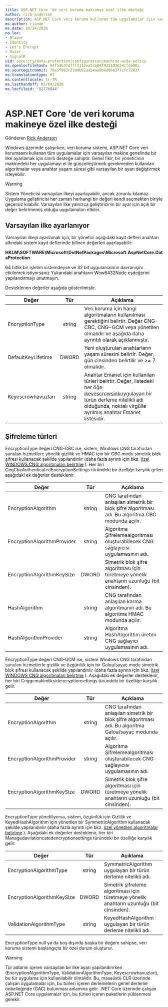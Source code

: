 ```yaml
---
title: ASP.NET Core 'de veri koruma makineye özel ilke desteği
author: rick-anderson
description: ASP.NET Core veri koruma kullanan tüm uygulamalar için varsayılan makine genelindeki bir ilke ayarlamaya yönelik destek hakkında bilgi edinin.
ms.author: riande
ms.date: 10/14/2016
no-loc:
- Blazor
- Identity
- Let's Encrypt
- Razor
- SignalR
uid: security/data-protection/configuration/machine-wide-policy
ms.openlocfilehash: 84f54b37dfff3112ea5ca84f931103624cfde90a
ms.sourcegitcommit: 70e5f982c218db82aa54aa8b8d96b377cfc7283f
ms.translationtype: MT
ms.contentlocale: tr-TR
ms.lasthandoff: 05/04/2020
ms.locfileid: "82776844"
---
```

# <a name="data-protection-machine-wide-policy-support-in-aspnet-core"></a>ASP.NET Core 'de veri koruma makineye özel ilke desteği

Gönderen [Rick Anderson](https://twitter.com/RickAndMSFT)

Windows üzerinde çalışırken, veri koruma sistemi, ASP.NET Core veri korumasını kullanan tüm uygulamalar için varsayılan makine genelinde bir ilke ayarlamak için sınırlı desteğe sahiptir. Genel fikir, bir yöneticinin makinedeki her uygulamayı el ile güncelleştirmek gerekmeden kullanılan algoritmalar veya anahtar yaşam süresi gibi varsayılan bir ayarı değiştirmek isteyebilir.

> [!WARNING]
> Sistem Yöneticisi varsayılan ilkeyi ayarlayabilir, ancak zorunlu kılamaz. Uygulama geliştiricisi her zaman herhangi bir değeri kendi seçmekten biriyle geçersiz kılabilir. Varsayılan ilke yalnızca geliştiricinin bir ayar için açık bir değer belirtmemiş olduğu uygulamaları etkiler.

## <a name="setting-default-policy"></a>Varsayılan ilke ayarlanıyor

Varsayılan ilkeyi ayarlamak için, bir yönetici aşağıdaki kayıt defteri anahtarı altındaki sistem kayıt defterinde bilinen değerleri ayarlayabilir:

**HKLM\SOFTWARE\Microsoft\DotNetPackages\Microsoft.AspNetCore.DataProtection**

64 bitlik bir işletim sistemdeyse ve 32 bit uygulamaların davranışını etkilemek istiyorsanız Yukarıdaki anahtarın Wow6432Node eşdeğerini yapılandırmayı unutmayın.

Desteklenen değerler aşağıda gösterilmiştir.

| Değer              | Tür   | Açıklama |
| ------------------ | :----: | ----------- |
| EncryptionType     | string | Veri koruma için hangi algoritmaların kullanılması gerektiğini belirtir. Değer CNG-CBC, CNG-GCM veya yönetilen olmalıdır ve aşağıda daha ayrıntılı olarak açıklanmıştır. |
| DefaultKeyLifetime | DWORD  | Yeni oluşturulan anahtarların yaşam süresini belirtir. Değer, gün cinsinden belirtilir ve >= 7 olmalıdır. |
| Keyescrowhavuzları     | string | Anahtar Emanet için kullanılan türleri belirtir. Değer, listedeki her öğe [ıkeyescrowsink](/dotnet/api/microsoft.aspnetcore.dataprotection.keymanagement.ikeyescrowsink)uygulayan bir türün derleme nitelikli adı olduğunda, noktalı virgülle ayrılmış anahtar Emanet listesidir. |

## <a name="encryption-types"></a>Şifreleme türleri

EncryptionType değeri CNG-CBC ise, sistem, Windows CNG tarafından sunulan hizmetlere yönelik gizlilik ve HMAC için bir CBC modu simetrik blok şifresi kullanacak şekilde yapılandırılır (daha fazla ayrıntı için bkz. [özel WINDOWS CNG algoritmaları belirtme](xref:security/data-protection/configuration/overview#specifying-custom-windows-cng-algorithms) ). Her biri CngCbcAuthenticatedEncryptionSettings türündeki bir özelliğe karşılık gelen aşağıdaki ek değerler desteklenir.

| Değer                       | Tür   | Açıklama |
| --------------------------- | :----: | ----------- |
| EncryptionAlgorithm         | string | CNG tarafından anlaşılan simetrik bir blok şifre algoritması adı. Bu algoritma CBC modunda açılır. |
| EncryptionAlgorithmProvider | string | Algoritma Şifrelemealgoritması oluşturabilecek CNG sağlayıcısı uygulamasının adı. |
| EncryptionAlgorithmKeySize  | DWORD  | Simetrik blok şifre algoritması için türetmeye yönelik anahtarın uzunluğu (bit cinsinden). |
| HashAlgorithm               | string | CNG tarafından anlaşılan karma algoritmanın adı. Bu algoritma HMAC modunda açılır. |
| HashAlgorithmProvider       | string | Algoritma HashAlgorithm üreten CNG sağlayıcı uygulamasının adı. |

EncryptionType değeri CNG-GCM ise, sistem Windows CNG tarafından sunulan hizmetlerle gizlilik ve özgünlük için bir Galoa/sayaç modu simetrik blok şifresi kullanacak şekilde yapılandırılır (daha fazla ayrıntı için bkz. [özel WINDOWS CNG algoritmaları belirtme](xref:security/data-protection/configuration/overview#specifying-custom-windows-cng-algorithms) ). Aşağıdaki ek değerler desteklenir, her biri Cnggcmakimliksidencryptionsettings türündeki bir özelliğe karşılık gelir.

| Değer                       | Tür   | Açıklama |
| --------------------------- | :----: | ----------- |
| EncryptionAlgorithm         | string | CNG tarafından anlaşılan simetrik bir blok şifre algoritması adı. Bu algoritma Galoa/sayaç modunda açılır. |
| EncryptionAlgorithmProvider | string | Algoritma Şifrelemealgoritması oluşturabilecek CNG sağlayıcısı uygulamasının adı. |
| EncryptionAlgorithmKeySize  | DWORD  | Simetrik blok şifre algoritması için türetmeye yönelik anahtarın uzunluğu (bit cinsinden). |

EncryptionType yönetiliyorsa, sistem, özgünlük için Gizlilik ve KeyedHashAlgorithm için yönetilen bir SymmetricAlgorithm kullanacak şekilde yapılandırılır (daha fazla ayrıntı için bkz. [özel yönetilen algoritmalar belirtme](xref:security/data-protection/configuration/overview#specifying-custom-managed-algorithms) ). Aşağıdaki ek değerler desteklenir, her biri Managedavılationcatedencryptionsettings türündeki bir özelliğe karşılık gelir.

| Değer                      | Tür   | Açıklama |
| -------------------------- | :----: | ----------- |
| EncryptionAlgorithmType    | string | SymmetricAlgorithm uygulayan bir türün derleme nitelikli adı. |
| EncryptionAlgorithmKeySize | DWORD  | Simetrik şifreleme algoritması için türetmeye yönelik anahtarın uzunluğu (bit cinsinden). |
| ValidationAlgorithmType    | string | KeyedHashAlgorithm uygulayan bir türün derleme nitelikli adı. |

EncryptionType null ya da boş dışında başka bir değere sahipse, veri koruma sistemi başlangıçta bir özel durum oluşturur.

> [!WARNING]
> Tür adlarını içeren varsayılan bir ilke ayarı yapılandırırken (EncryptionAlgorithmType, ValidationAlgorithmType, Keyescrowhavuzları), bu tür uygulama için kullanılabilir olmalıdır. Bu, masaüstü CLR üzerinde çalışan uygulamalar için, bu türleri içeren derlemelerin genel derleme önbelleğinde (GAC) bulunması anlamına gelir. .NET Core üzerinde çalışan ASP.NET Core uygulamalar için, bu türleri içeren paketlerin yüklenmesi gerekir.
